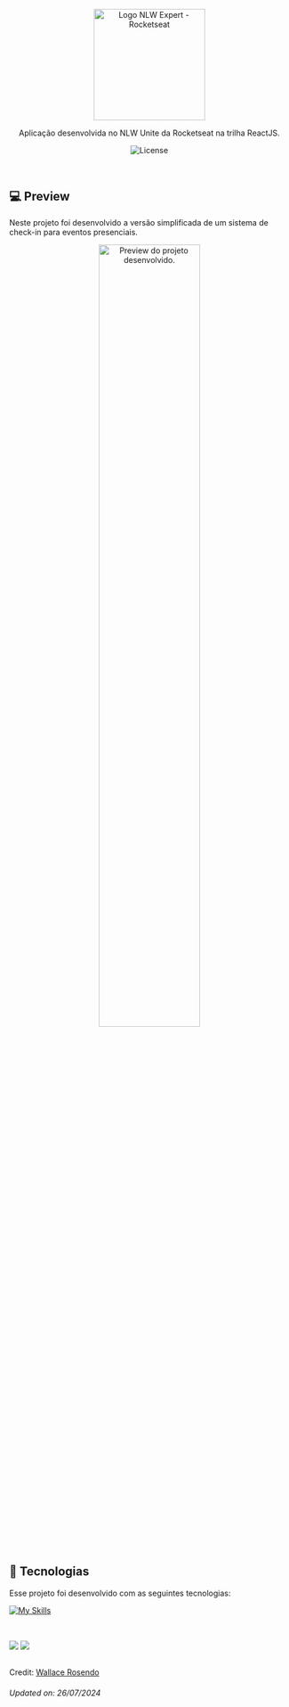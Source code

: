 <p align="center">
  <img alt="Logo NLW Expert - Rocketseat" src="https://raw.githubusercontent.com/rocketseat-education/nlw-unite-html-css-js/5d2030b901e757353f1548c293fb43930e7026d7/.github/logo.png" width="200px" />
</p>

<p align="center">
Aplicação desenvolvida no NLW Unite da Rocketseat na trilha ReactJS.
</p>

<p align="center">
  <img alt="License" src="https://img.shields.io/static/v1?label=license&message=MIT&color=F48F56&labelColor=00292E">
</p>

<br>

## 💻 Preview

Neste projeto foi desenvolvido a versão simplificada de um sistema de check-in para eventos presenciais.

<p align="center">
  <img alt="Preview do projeto desenvolvido." src="https://raw.githubusercontent.com/rocketseat-education/nlw-unite-html-css-js/5d2030b901e757353f1548c293fb43930e7026d7/.github/preview.png" width="60%">
</p>


## 🚀 Tecnologias

Esse projeto foi desenvolvido com as seguintes tecnologias:

[![My Skills](https://skillicons.dev/icons?i=html,css,js,ts,react,vite)](https://skillicons.dev)

##
<br> 
<div> 
  <a href="https://www.linkedin.com/in/wallacerosendo/" target="_blank"><img src="https://img.shields.io/badge/-LinkedIn-%230077B5?style=for-the-badge&logo=linkedin&logoColor=white" target="_blank"></a>
  <a href = "mailto:wallace.silva37@fatec.sp.gov.br"><img src="https://img.shields.io/badge/-Gmail-%23333?style=for-the-badge&logo=gmail&logoColor=white" target="_blank"></a>
</div>

##

Credit: [Wallace Rosendo](https://github.com/WallaceRosendo)

<h6>Updated on: 26/07/2024</h6>
